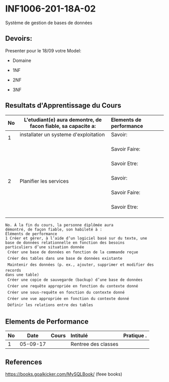 # INF1006-201-18A-02
Système de gestion de bases de données

## Devoirs:

Presenter pour le 18/09 votre Model:

* Domaine

* 1NF

* 2NF

* 3NF

## Resultats d'Apprentissage du Cours

|No|L'etudiant(e) aura demontre, de facon fiable, sa capacite a:      |          Elements de performance                               | 
|--|------------------------------------------------------------------|:---------------------------------------------------------------| 
| 1| installater un systeme d'exploitation                            | Savoir:                                                        | 
|  |                                                                  | Savoir Faire:                                                  | 
|  |                                                                  | Savoir Etre:                                                   | 
| 2| Planifier les services                                           | Savoir:                                                        | 
|  |                                                                  | Savoir Faire:                                                  | 
|  |                                                                  | Savoir Etre:                                                   | 

```
No. À la fin du cours, la personne diplômée aura
démontré, de façon fiable, son habileté à :
Éléments de performance
1 Créer et gérer, à l’aide d’un logiciel basé sur du texte, une
base de données relationnelle en fonction des besoins
particuliers d’une situation donnée
 Créer une base de données en fonction de la commande reçue
 Créer des tables dans une base de données existante
 Maintenir des données (p. ex., ajouter, supprimer et modifier des records
dans une table)
 Créer une copie de sauvegarde (backup) d’une base de données
 Créer une requête appropriée en fonction du contexte donné
 Créer une sous-requête en fonction du contexte donné
 Créer une vue appropriée en fonction du contexte donné
 Définir les relations entre des tables
```

## Elements de Performance

|No| Date   | Cours                       | Intitulé                                |  Pratique .                            |
|--|--------|:----------------------------|:----------------------------------------|:---------------------------------------|
| 1|05-09-17|                             | Rentree des classes                     |                                        |


## References

https://books.goalkicker.com/MySQLBook/ (feee books)
